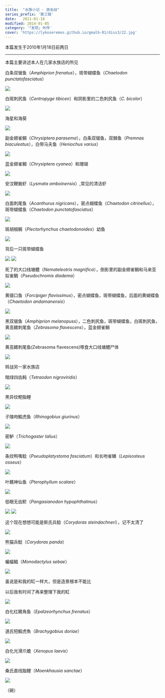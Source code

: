 ```yaml
---
title:  "水族小记 · 游击战"
series_prefix: '第三辑'
date:   2011-01-18
modified: 2014-01-05
category: '｢发现｣ 外传'
cover: 'https://lykoseremos.github.io/gmalb-01/diss3/22.jpg'
---
```

本篇发生于2010年1月18日前两日

---

本篇主要讲述本人在几家水族店的所见

白条双锯鱼（<i>Amphiprion frenatus</i>），斑带蝴蝶鱼（<i>Chaetodon punctatofasciatus</i>）

<img class='disc' src='https://lykoseremos.github.io/gmalb-01/diss3/10.jpg'>

白斑刺尻鱼（<i>Centropyge tibicen</i>）和阴影里的二色刺尻鱼（<i>C. bicolor</i>）

<img class='disc' src='https://lykoseremos.github.io/gmalb-01/diss3/11.jpg'>

海星和海葵

<img class='disc' src='https://lykoseremos.github.io/gmalb-01/diss3/13.jpg'>

副金翅雀鲷（<i>Chrysiptera parasema</i>），白条双锯鱼，双棘鱼（<i>Premnas biaculeatus</i>），白带马夫鱼（<i>Heniochus varius</i>）

<img class='disc' src='https://lykoseremos.github.io/gmalb-01/diss3/14.jpg'>

蓝金翅雀鲷（<i>Chrysiptera cyanea</i>）和珊瑚

<img class='disc' src='https://lykoseremos.github.io/gmalb-01/diss3/15.jpg'>

安汶鞭腕虾（<i>Lysmata amboinensis</i>）,常见的清洁虾

<img class='disc' src='https://lykoseremos.github.io/gmalb-01/diss3/16.jpg'>

白面刺尾鱼（<i>Acanthurus nigricans</i>），密点蝴蝶鱼（<i>Chaetodon citrinellus</i>），斑带蝴蝶鱼（<i>Chaetodon punctatofasciatus</i>）

<img class='disc' src='https://lykoseremos.github.io/gmalb-01/diss3/17.jpg'>

斑胡椒鲷（<i>Plectorhynchus chaetodonoides</i>）幼鱼

<img class='disc' src='https://lykoseremos.github.io/gmalb-01/diss3/18.jpg'>

背后一只斑带蝴蝶鱼

<img class='disc' src='https://lykoseremos.github.io/gmalb-01/diss3/19.jpg'>

<img class='disc' src='https://lykoseremos.github.io/gmalb-01/diss3/20.jpg'>

死了的大口线塘鳢（<i>Nemateleotris magnifica</i>），倒影里的副金翅雀鲷和马来亚拟雀鲷（<i>Pseudochromis diadema</i>）

<img class='disc' src='https://lykoseremos.github.io/gmalb-01/diss3/21.jpg'>

黄镊口鱼（<i>Forcipiger flavissimus</i>），密点蝴蝶鱼，斑带蝴蝶鱼，后面的黄蝴蝶鱼（<i>Chaetodon andamanensis</i>）

<img class='disc' src='https://lykoseremos.github.io/gmalb-01/diss3/22.jpg'>

黑双锯鱼（<i>Amphiprion melanopuss</i>），二色刺尻鱼，斑带蝴蝶鱼，白斑刺尻鱼，黄高鳍刺尾鱼（<i>Zebrasoma flavescens</i>），蓝金翅雀鲷

<img class='disc' src='https://lykoseremos.github.io/gmalb-01/diss3/24.jpg'>

黄高鳍刺尾鱼(Zebrasoma flavescens)啄食大口线塘鳢尸体

<img class='disc' src='https://lykoseremos.github.io/gmalb-01/diss3/25.jpg'>

转战另一家水族店

暗绿四齿鲀（<i>Tetraodon nigroviridis</i>）

<img class='disc' src='https://lykoseremos.github.io/gmalb-01/diss3/28.jpg'>

黑异纹鲃脂鲤

<img class='disc' src='https://lykoseremos.github.io/gmalb-01/diss3/29.jpg'>

子陵吻鰕虎鱼（<i>Rhinogobius giurinus</i>）

<img class='disc' src='https://lykoseremos.github.io/gmalb-01/diss3/30.jpg'>

密鲈（<i>Trichogaster lalius</i>）

<img class='disc' src='https://lykoseremos.github.io/gmalb-01/diss3/31.jpg'>

条纹鸭嘴鲶（<i>Pseudoplatystoma fasciatum</i>）和长吻雀鳝（<i>Lepisosteus osseus</i>）

<img class='disc' src='https://lykoseremos.github.io/gmalb-01/diss3/32.jpg'>

叶鳍神仙鱼（<i>Pterophyllum scalare</i>）

<img class='disc' src='https://lykoseremos.github.io/gmalb-01/diss3/34.jpg'>

低眼无齿𩷶（<i>Pangasianodon hypophthalmus</i>）

<img class='disc' src='https://lykoseremos.github.io/gmalb-01/diss3/38.jpg'>

<img class='disc' src='https://lykoseremos.github.io/gmalb-01/diss3/39.jpg'>

这个现在想想可能是斯氏兵鲶（<i>Corydoras steindachneri</i>），记不太清了

<img class='disc' src='https://lykoseremos.github.io/gmalb-01/diss3/40.jpg'>

熊猫兵鲶（<i>Corydoras panda</i>）

<img class='disc' src='https://lykoseremos.github.io/gmalb-01/diss3/41.jpg'>

蝙蝠鲳（<i>Monodactylus sebae</i>）

<img class='disc' src='https://lykoseremos.github.io/gmalb-01/diss3/42.jpg'>

虽说是和我的缸一样大，但是造景根本不能比

以后我有时间了再来整理下我的缸

<img class='disc' src='https://lykoseremos.github.io/gmalb-01/diss3/43.jpg'>

白化红鳍角鱼（<i>Epalzeorhynchus frenatus</i>）

<img class='disc' src='https://lykoseremos.github.io/gmalb-01/diss3/44.jpg'>

道氏短鰕虎魚（<i>Brachygobius doriae</i>）

<img class='disc' src='https://lykoseremos.github.io/gmalb-01/diss3/45.jpg'>

白化光滑爪蟾（<i>Xenopus laevis</i>）

<img class='disc' src='https://lykoseremos.github.io/gmalb-01/diss3/46.jpg'>

桑氏直线脂鲤（<i>Moenkhausia sanctae</i>）

<img class='disc' src='https://lykoseremos.github.io/gmalb-01/diss3/47.jpg'>

（碗）
